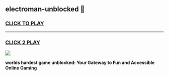 
## electroman-unblocked 👋
<h3>
<a href="https://premium.freeplayer.one?title=electroman-unblocked&ref=14F">CLICK TO PLAY</a></h3>
<hr>

<h3>
<a href="https://premium.freeplayer.one?title=electroman-unblocked&ref=14F">CLICK 2 PLAY</a>
  
</h3>

<a href="https://premium.freeplayer.one?title=electroman-unblocked&ref=12F/"><img src="https://clearcache.store/games.png"></a>


**worlds hardest game unblocked: Your Gateway to Fun and Accessible Online Gaming**
